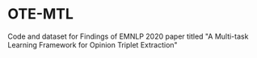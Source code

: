 # OTE-MTL
Code and dataset for Findings of EMNLP 2020 paper titled "A Multi-task Learning Framework for Opinion Triplet Extraction"
